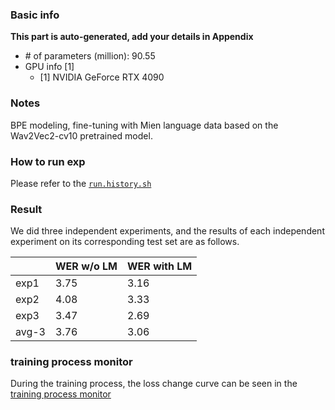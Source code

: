 ### Basic info

**This part is auto-generated, add your details in Appendix**

* \# of parameters (million): 90.55
* GPU info \[1\]
  * \[1\] NVIDIA GeForce RTX 4090
  
### Notes

BPE modeling, fine-tuning with Mien language data based on the Wav2Vec2-cv10 pretrained model.
 
### How to run exp

Please refer to the [`run.history.sh`](./run.history.sh)


### Result

We did three independent experiments, and the results of each independent experiment on its corresponding test set are as follows.

|  |  WER w/o LM| WER with LM |
|---| ---|--- |
| exp1 | 3.75 | 3.16  |
| exp2 | 4.08 | 3.33 |
| exp3 | 3.47 | 2.69 |
| avg-3 | 3.76 | 3.06 |

### training process monitor

During the training process, the loss change curve can be seen in the [training process monitor](./monitor/readme.md)
